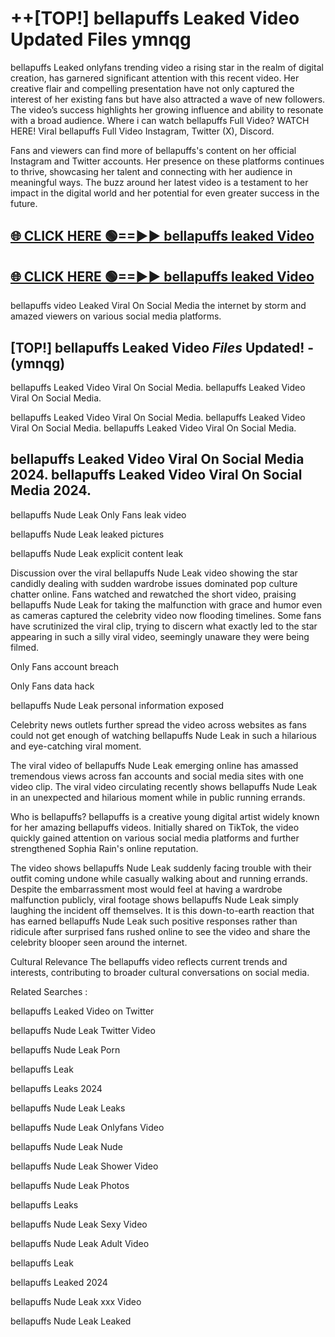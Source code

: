# ++[TOP!] bellapuffs Leaked Video Updated Files ymnqg<br>

bellapuffs Leaked onlyfans trending video a rising star in the realm of digital creation, has garnered significant attention with this recent video. Her creative flair and compelling presentation have not only captured the interest of her existing fans but have also attracted a wave of new followers. The video’s success highlights her growing influence and ability to resonate with a broad audience.
Where i can watch bellapuffs Full Video? WATCH HERE! Viral bellapuffs Full Video Instagram, Twitter (X), Discord.


Fans and viewers can find more of bellapuffs's content on her official Instagram and Twitter accounts. Her presence on these platforms continues to thrive, showcasing her talent and connecting with her audience in meaningful ways. The buzz around her latest video is a testament to her impact in the digital world and her potential for even greater success in the future.


## [🌐 CLICK HERE 🟢==►► bellapuffs leaked Video ](https://xnudes.xyz/go)

## [🌐 CLICK HERE 🟢==►► bellapuffs leaked Video ](https://xnudes.xyz/go)



bellapuffs video Leaked Viral On Social Media the internet by storm and amazed viewers on various social media platforms.


## [TOP!] bellapuffs Leaked Video *Files* Updated! - (ymnqg)

bellapuffs Leaked Video Viral On Social Media. bellapuffs Leaked Video Viral On Social Media.

bellapuffs Leaked Video Viral On Social Media. bellapuffs Leaked Video Viral On Social Media. bellapuffs Leaked Video Viral On Social Media.


## bellapuffs Leaked Video Viral On Social Media 2024. bellapuffs Leaked Video Viral On Social Media 2024.
bellapuffs Nude Leak Only Fans leak video

bellapuffs Nude Leak leaked pictures

bellapuffs Nude Leak explicit content leak

Discussion over the viral bellapuffs Nude Leak video showing the star candidly dealing with sudden wardrobe issues dominated pop culture chatter online. Fans watched and rewatched the short video, praising bellapuffs Nude Leak for taking the malfunction with grace and humor even as cameras captured the celebrity video now flooding timelines. Some fans have scrutinized the viral clip, trying to discern what exactly led to the star appearing in such a silly viral video, seemingly unaware they were being filmed.


Only Fans account breach

Only Fans data hack

bellapuffs Nude Leak personal information exposed

Celebrity news outlets further spread the video across websites as fans could not get enough of watching bellapuffs Nude Leak in such a hilarious and eye-catching viral moment.


The viral video of bellapuffs Nude Leak emerging online has amassed tremendous views across fan accounts and social media sites with one video clip. The viral video circulating recently shows bellapuffs Nude Leak in an unexpected and hilarious moment while in public running errands.


Who is bellapuffs? bellapuffs is a creative young digital artist widely known for her amazing bellapuffs videos. Initially shared on TikTok, the video quickly gained attention on various social media platforms and further strengthened Sophia Rain's online reputation.

The video shows bellapuffs Nude Leak suddenly facing trouble with their outfit coming undone while casually walking about and running errands. Despite the embarrassment most would feel at having a wardrobe malfunction publicly, viral footage shows bellapuffs Nude Leak simply laughing the incident off themselves. It is this down-to-earth reaction that has earned bellapuffs Nude Leak such positive responses rather than ridicule after surprised fans rushed online to see the video and share the celebrity blooper seen around the internet.

Cultural Relevance The bellapuffs video reflects current trends and interests, contributing to broader cultural conversations on social media.

Related Searches :

bellapuffs Leaked Video on Twitter

bellapuffs Nude Leak Twitter Video

bellapuffs Nude Leak Porn

bellapuffs Leak 

bellapuffs Leaks 2024

bellapuffs Nude Leak Leaks

bellapuffs Nude Leak Onlyfans Video

bellapuffs Nude Leak Nude

bellapuffs Nude Leak Shower Video

bellapuffs Nude Leak Photos

bellapuffs Leaks

bellapuffs Nude Leak Sexy Video

bellapuffs Nude Leak Adult Video

bellapuffs Leak

bellapuffs Leaked 2024

bellapuffs Nude Leak xxx Video

bellapuffs Nude Leak Leaked